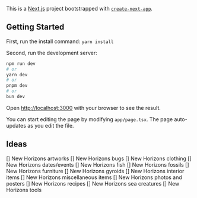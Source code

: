 This is a [Next.js](https://nextjs.org/) project bootstrapped with [`create-next-app`](https://github.com/vercel/next.js/tree/canary/packages/create-next-app).

## Getting Started

First, run the install command:
`yarn install`

Second, run the development server:

```bash
npm run dev
# or
yarn dev
# or
pnpm dev
# or
bun dev
```

Open [http://localhost:3000](http://localhost:3000) with your browser to see the result.

You can start editing the page by modifying `app/page.tsx`. The page auto-updates as you edit the file.

## Ideas
[] New Horizons artworks
[] New Horizons bugs
[] New Horizons clothing
[] New Horizons dates/events
[] New Horizons fish
[] New Horizons fossils
[] New Horizons furniture
[] New Horizons gyroids
[] New Horizons interior items
[] New Horizons miscellaneous items
[] New Horizons photos and posters
[] New Horizons recipes
[] New Horizons sea creatures
[] New Horizons tools